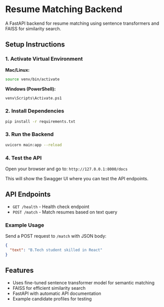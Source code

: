 # Resume Matching Backend

A FastAPI backend for resume matching using sentence transformers and FAISS for similarity search.

## Setup Instructions

### 1. Activate Virtual Environment

**Mac/Linux:**
```bash
source venv/bin/activate
```

**Windows (PowerShell):**
```bash
venv\Scripts\Activate.ps1
```

### 2. Install Dependencies

```bash
pip install -r requirements.txt
```

### 3. Run the Backend

```bash
uvicorn main:app --reload
```

### 4. Test the API

Open your browser and go to: `http://127.0.0.1:8000/docs`

This will show the Swagger UI where you can test the API endpoints.

## API Endpoints

- `GET /health` - Health check endpoint
- `POST /match` - Match resumes based on text query

### Example Usage

Send a POST request to `/match` with JSON body:
```json
{
  "text": "B.Tech student skilled in React"
}
```

## Features

- Uses fine-tuned sentence transformer model for semantic matching
- FAISS for efficient similarity search
- FastAPI with automatic API documentation
- Example candidate profiles for testing
